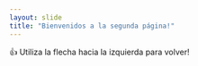 ```yaml
---
layout: slide
title: "Bienvenidos a la segunda página!"
---
```

:+1: 
Utiliza la flecha hacia la izquierda para volver!
